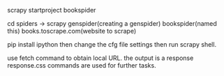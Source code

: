scrapy startproject bookspider

cd spiders -> scrapy genspider(creating a genspider) bookspider(named this) books.toscrape.com(website to scrape)

pip install ipython then change the cfg file settings then run scrapy shell.

use fetch command to obtain local URL.
the output is a response
response.css commands are used for further tasks.

